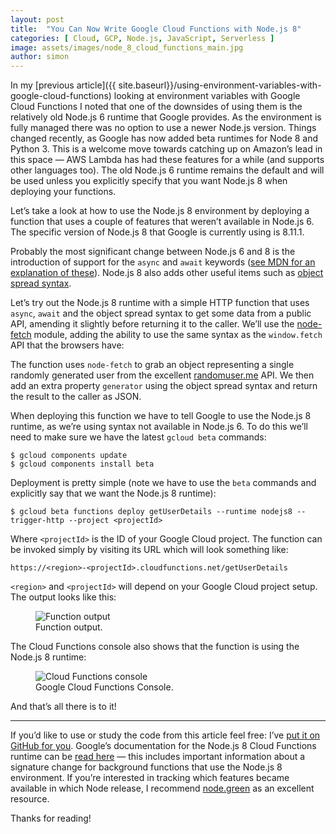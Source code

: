 ```yaml
---
layout: post
title:  "You Can Now Write Google Cloud Functions with Node.js 8"
categories: [ Cloud, GCP, Node.js, JavaScript, Serverless ]
image: assets/images/node_8_cloud_functions_main.jpg
author: simon
---
```

In my [previous article]({{ site.baseurl}}/using-environment-variables-with-google-cloud-functions) looking at environment variables with Google Cloud Functions I noted that one of the downsides of using them is the relatively old Node.js 6 runtime that Google provides. As the environment is fully managed there was no option to use a newer Node.js version. Things changed recently, as Google has now added beta runtimes for Node 8 and Python 3. This is a welcome move towards catching up on Amazon’s lead in this space — AWS Lambda has had these features for a while (and supports other languages too). The old Node.js 6 runtime remains the default and will be used unless you explicitly specify that you want Node.js 8 when deploying your functions.

Let’s take a look at how to use the Node.js 8 environment by deploying a function that uses a couple of features that weren’t available in Node.js 6. The specific version of Node.js 8 that Google is currently using is 8.11.1.

Probably the most significant change between Node.js 6 and 8 is the introduction of support for the `async` and `await` keywords ([see MDN for an explanation of these](https://developer.mozilla.org/en-US/docs/Web/JavaScript/Reference/Statements/async_function)). Node.js 8 also adds other useful items such as [object spread syntax](https://developer.mozilla.org/en-US/docs/Web/JavaScript/Reference/Operators/Spread_syntax).

Let’s try out the Node.js 8 runtime with a simple HTTP function that uses `async`, `await` and the object spread syntax to get some data from a public API, amending it slightly before returning it to the caller. We’ll use the [node-fetch](https://www.npmjs.com/package/node-fetch) module, adding the ability to use the same syntax as the `window.fetch` API that the browsers have:

<script src="https://gist.github.com/simonprickett/9f0beb1cde30753b35fa3237b82831d5.js"></script>

The function uses `node-fetch` to grab an object representing a single randomly generated user from the excellent [randomuser.me](https://randomuser.me/) API. We then add an extra property `generator` using the object spread syntax and return the result to the caller as JSON.

When deploying this function we have to tell Google to use the Node.js 8 runtime, as we’re using syntax not available in Node.js 6. To do this we’ll need to make sure we have the latest `gcloud beta` commands:

```
$ gcloud components update
$ gcloud components install beta
```

Deployment is pretty simple (note we have to use the `beta` commands and explicitly say that we want the Node.js 8 runtime):

```
$ gcloud beta functions deploy getUserDetails --runtime nodejs8 --trigger-http --project <projectId>
```

Where `<projectId>` is the ID of your Google Cloud project. The function can be invoked simply by visiting its URL which will look something like:

```
https://<region>-<projectId>.cloudfunctions.net/getUserDetails
```

`<region>` and `<projectId>` will depend on your Google Cloud project setup. The output looks like this:

<figure class="figure">
  <img src="{{ site.baseurl }}/assets/images/node_8_cloud_functions_output.png" class="figure-img img-fluid" alt="Function output">
  <figcaption class="figure-caption text-center">Function output.</figcaption>
</figure>

The Cloud Functions console also shows that the function is using the Node.js 8 runtime:

<figure class="figure">
  <img src="{{ site.baseurl }}/assets/images/node_8_cloud_functions_console.png" class="figure-img img-fluid" alt="Cloud Functions console">
  <figcaption class="figure-caption text-center">Google Cloud Functions Console.</figcaption>
</figure>

And that’s all there is to it!

---

If you’d like to use or study the code from this article feel free: I’ve [put it on GitHub for you](https://github.com/simonprickett/google-cloud-functions-node-8). Google’s documentation for the Node.js 8 Cloud Functions runtime can be [read here](https://cloud.google.com/functions/docs/concepts/nodejs-8-runtime) — this includes important information about a signature change for background functions that use the Node.js 8 environment. If you’re interested in tracking which features became available in which Node release, I recommend [node.green](https://node.green/) as an excellent resource.

Thanks for reading!

